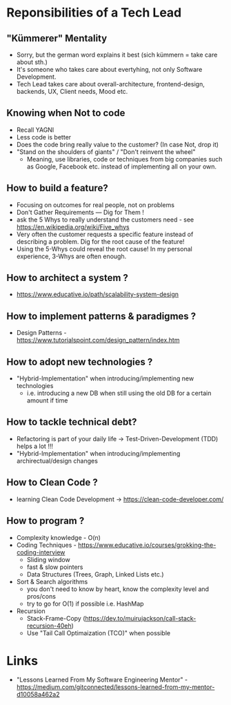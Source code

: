 # Reponsibilities of a Tech Lead

## "Kümmerer" Mentality

- Sorry, but the german word explains it best (sich kümmern = take care about sth.)
- It's someone who takes care about evertyhing, not only Software Development.
- Tech Lead takes care about overall-architecture, frontend-design, backends, UX, Client needs, Mood etc.

## Knowing when Not to code

- Recall YAGNI
- Less code is better
- Does the code bring really value to the customer?
  (In case Not, drop it)
- "Stand on the shoulders of giants" / "Don't reinvent the wheel"
  - Meaning, use libraries, code or techniques from big companies such as Google, Facebook etc. instead of implementing all on your own.

## How to build a feature?

- Focusing on outcomes for real people, not on problems
- Don't Gather Requirements — Dig for Them !
- ask the 5 Whys to really understand the customers need - see https://en.wikipedia.org/wiki/Five_whys
- Very often the customer requests a specific feature instead of describing a problem. Dig for the root cause of the feature!
- Using the 5-Whys could reveal the root cause! In my personal experience, 3-Whys are often enough.

## How to architect a system ?

- https://www.educative.io/path/scalability-system-design

## How to implement patterns & paradigmes ?

- Design Patterns - https://www.tutorialspoint.com/design_pattern/index.htm

## How to adopt new technologies ?

- "Hybrid-Implementation" when introducing/implementing new technologies
  - i.e. introducing a new DB when still using the old DB for a certain amount if time

## How to tackle technical debt?

- Refactoring is part of your daily life -> Test-Driven-Development (TDD) helps a lot !!!
- "Hybrid-Implementation" when introducing/implementing archirectual/design changes

## How to Clean Code ?

- learning Clean Code Development -> https://clean-code-developer.com/

## How to program ?

- Complexity knowledge - O(n)
- Coding Techniques - https://www.educative.io/courses/grokking-the-coding-interview
  - Sliding window
  - fast & slow pointers
  - Data Structures (Trees, Graph, Linked Lists etc.)
- Sort & Search algorithms
  - you don't need to know by heart, know the complexity level and pros/cons
  - try to go for O(1) if possible i.e. HashMap
- Recursion
  - Stack-Frame-Copy (https://dev.to/muirujackson/call-stack-recursion-40eh)
  - Use "Tail Call Optimaization (TCO)" when possible

# Links

- "Lessons Learned From My Software Engineering Mentor" - https://medium.com/gitconnected/lessons-learned-from-my-mentor-d10058a462a2
